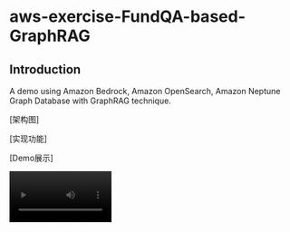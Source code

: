 # aws-exercise-FundQA-based-GraphRAG

## Introduction

A  demo using Amazon Bedrock, Amazon OpenSearch, Amazon Neptune Graph Database with GraphRAG technique.

[架构图]



[实现功能]



[Demo展示] 

<video src='./assets/demo.mp4' controls width=180/>


[项目结构]
```
aws-exercise-FundQA-based-GraphRA
├── Dockerfile 项目打包镜像脚本
├── README.md
├── assets 存放相关资源
├── config_files 存放项目配置信息
│   ├── aws_config.yaml
│   ├── llm_prompt.py
│   └── stauth_config.yaml
├── core 核心流程实现
│   └── chat_service.py
├── data_example 示例数据
│   ├── edge.csv
│   ├── vertex.csv
│   └── vertex2.csv
├── database AWS数据服务
│   ├── neptune.py
│   └── opensearch.py
├── llm AWS Bedrock调用
│   ├── embedding.py
│   └── llm.py
├── main.py 项目入口
├── notebooks 相关notebook文件
│   ├── Titan-V2-Embeddings.ipynb
│   ├── bedrock_invoke.ipynb
│   ├── graph_rag.ipynb
│   ├── inser_data_in_neptune.ipynb
│   ├── insert_embeddding_into_opensearch.ipynb
│   ├── llama_index.ipynb
│   └── neptune-connect.ipynb
├── pages chat页面实现
│   └── chat.py
├── requirements.txt 相关依赖
└── utils 工具资源
    ├── llm.py
    ├── logging.py
    └── pages_config.py
```





[构建过程]



[过程遇到难点及解决方式]



### TODO:

1. 用无服务的架构- 升级ECS托管服务
2. 前置加上ELB负载均衡,认证换成Cognito
3. 密钥存储服务后续换成Amazon Secret Manager
4. 尽量都选用Serverless的架构
